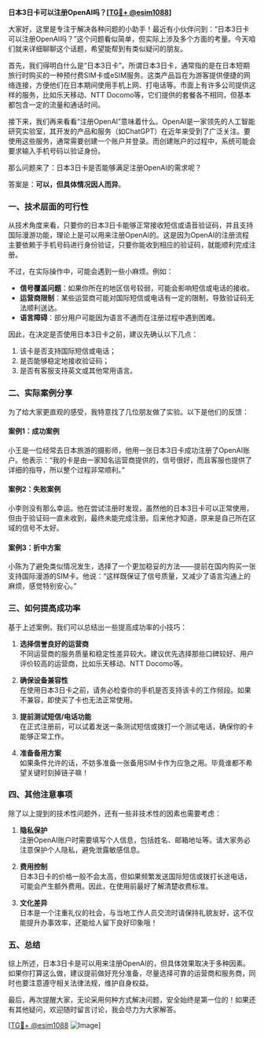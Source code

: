 **日本3日卡可以注册OpenAI吗？[[TG💪+ @esim1088](https://t.me/s/esim1088)]**

大家好，这里是专注于解决各种问题的小助手！最近有小伙伴问到：“日本3日卡可以注册OpenAI吗？”这个问题看似简单，但实际上涉及多个方面的考量。今天咱们就来详细聊聊这个话题，希望能帮到有类似疑问的朋友。

首先，我们得明白什么是“日本3日卡”。所谓日本3日卡，通常指的是在日本短期旅行时购买的一种预付费SIM卡或eSIM服务。这类产品旨在为游客提供便捷的网络连接，方便他们在日本期间使用手机上网、打电话等。市面上有许多公司提供这样的服务，比如乐天移动、NTT Docomo等，它们提供的套餐各不相同，但基本都包含一定的流量和通话时间。

接下来，我们再来看看“注册OpenAI”意味着什么。OpenAI是一家领先的人工智能研究实验室，其开发的产品和服务（如ChatGPT）在近年来受到了广泛关注。要使用这些服务，通常需要创建一个账户并登录。而创建账户的过程中，系统可能会要求输入手机号码以验证身份。

那么问题来了：日本3日卡是否能够满足注册OpenAI的需求呢？

答案是：**可以，但具体情况因人而异**。

### **一、技术层面的可行性**
从技术角度来看，只要你的日本3日卡能够正常接收短信或语音验证码，并且支持国际漫游功能，理论上是可以用来注册OpenAI的。这是因为OpenAI的注册流程主要依赖于手机号码进行身份验证，只要你能收到相应的验证码，就能顺利完成注册。

不过，在实际操作中，可能会遇到一些小麻烦。例如：
- **信号覆盖问题**：如果你所在的地区信号较弱，可能会影响短信或电话的接收。
- **运营商限制**：某些运营商可能对国际短信或电话有一定的限制，导致验证码无法顺利送达。
- **语言障碍**：部分用户可能因为语言不通而在注册过程中遇到困难。

因此，在决定是否使用日本3日卡之前，建议先确认以下几点：
1. 该卡是否支持国际短信或电话；
2. 是否能够稳定地接收验证码；
3. 是否有客服支持英文或其他常用语言。

### **二、实际案例分享**
为了给大家更直观的感受，我特意找了几位朋友做了实验。以下是他们的反馈：

#### **案例1：成功案例**
小王是一位经常去日本旅游的摄影师，他用一张日本3日卡成功注册了OpenAI账户。他表示：“我的卡是由一家知名运营商提供的，信号很好，而且客服也提供了详细的指导，所以整个过程非常顺利。”

#### **案例2：失败案例**
小李则没有那么幸运。他在尝试注册时发现，虽然他的日本3日卡可以正常使用，但由于验证码一直未收到，最终未能完成注册。后来他才知道，原来是自己所在区域的信号不太好。

#### **案例3：折中方案**
小陈为了避免类似情况发生，选择了一个更加稳妥的方法——提前在国内购买一张支持国际漫游的SIM卡。他说：“这样既保证了信号质量，又减少了语言沟通上的麻烦，感觉特别安心。”

### **三、如何提高成功率**
基于上述案例，我们可以总结出一些提高成功率的小技巧：

1. **选择信誉良好的运营商**  
   不同运营商的服务质量和稳定性差异较大。建议优先选择那些口碑较好、用户评价较高的运营商，比如乐天移动、NTT Docomo等。

2. **确保设备兼容性**  
   在使用日本3日卡之前，请务必检查你的手机是否支持该卡的工作频段。如果不兼容，即使买了卡也无法正常使用。

3. **提前测试短信/电话功能**  
   在正式注册前，可以试着发送一条测试短信或拨打一个测试电话，确保你的卡能够正常工作。

4. **准备备用方案**  
   如果条件允许的话，不妨多准备一张备用SIM卡作为应急之用。毕竟谁都不希望关键时刻掉链子嘛！

### **四、其他注意事项**
除了以上提到的技术性问题外，还有一些非技术性的因素也需要考虑：

1. **隐私保护**  
   注册OpenAI账户时需要填写个人信息，包括姓名、邮箱地址等。请大家务必注意保护个人隐私，避免泄露敏感信息。

2. **费用控制**  
   日本3日卡的价格一般不会太高，但如果频繁发送国际短信或拨打长途电话，可能会产生额外费用。因此，在使用前最好了解清楚收费标准。

3. **文化差异**  
   日本是一个注重礼仪的社会，与当地工作人员交流时请保持礼貌友好，这不仅能提升办事效率，还能给人留下良好印象哦！

### **五、总结**
综上所述，日本3日卡是可以用来注册OpenAI的，但具体效果取决于多种因素。如果你打算这么做，建议提前做好充分准备，尽量选择可靠的运营商和服务商，同时也要注意遵守相关法律法规，维护自身权益。

最后，再次提醒大家，无论采用何种方式解决问题，安全始终是第一位的！如果还有其他疑问，欢迎随时留言讨论，我会尽力为大家解答。

[[TG💪+ @esim1088](https://t.me/s/esim1088) ![Image](https://i.postimg.cc/4NQfJmqS/Snipaste-2025-05-13-00-14-12.png)]